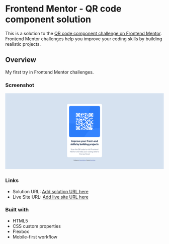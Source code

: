 # Frontend Mentor - QR code component solution

This is a solution to the [QR code component challenge on Frontend Mentor](https://www.frontendmentor.io/challenges/qr-code-component-iux_sIO_H). Frontend Mentor challenges help you improve your coding skills by building realistic projects. 


## Overview

My first try in Frontend Mentor challenges.


### Screenshot

![](./page-screenshot.png)


### Links

- Solution URL: [Add solution URL here](https://github.com/steve25/qr-code)
- Live Site URL: [Add live site URL here](https://your-live-site-url.com)


### Built with

- HTML5
- CSS custom properties
- Flexbox
- Mobile-first workflow

